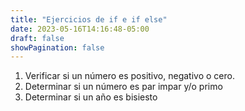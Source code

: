```yaml
---
title: "Ejercicios de if e if else"
date: 2023-05-16T14:16:48-05:00
draft: false
showPagination: false
---
```


<ol>
    <li>Verificar si un número es positivo, negativo o cero.</li>
    <li>Determinar si un número es par impar y/o primo</li>
    <li>Determinar si un año es bisiesto</li>
</ol>